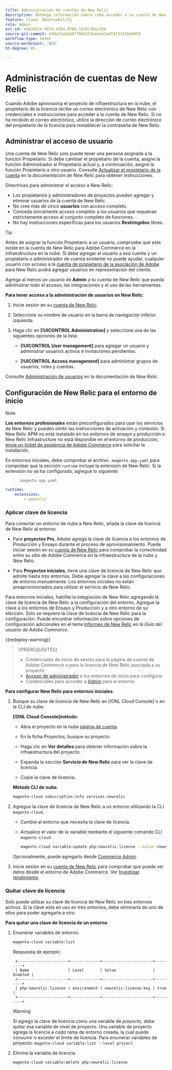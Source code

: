```yaml
---
title: Administración de cuentas de New Relic
description: Obtenga información sobre cómo acceder a su cuenta de New Relic y administrar el acceso, las integraciones y el uso de las herramientas de su proyecto de Adobe Commerce en la nube.
feature: Cloud, Observability
role: Admin
exl-id: ee639e2e-4074-4384-8f68-152bc3bac93b
source-git-commit: b49a51aba56f79b5253eeacb1adf473f42bb8959
workflow-type: tm+mt
source-wordcount: '833'
ht-degree: 0%

---
```


# Administración de cuentas de New Relic

Cuando Adobe aprovisiona el proyecto de infraestructura en la nube, el propietario de la licencia recibe un correo electrónico de New Relic con credenciales e instrucciones para acceder a la cuenta de New Relic. Si no ha recibido el correo electrónico, utilice la dirección de correo electrónico del propietario de la licencia para restablecer la contraseña de New Relic.

## Administrar el acceso de usuario

Una cuenta de New Relic solo puede tener una persona asignada a la función Propietario. Si debe cambiar el propietario de la cuenta, asigne la función Administrador al Propietario actual y, a continuación, asigne la función Propietario a otro usuario. Consulte [Actualizar el propietario de la cuenta](https://docs.newrelic.com/docs/accounts/original-accounts-billing/original-users-roles/users-roles-original-user-model/) en la _documentación de New Relic_ para obtener instrucciones.

Directrices para administrar el acceso a New Relic:

- Los propietarios y administradores de proyectos pueden agregar y eliminar usuarios de la cuenta de New Relic.
- No cree más de cinco **usuarios** con acceso completo.
- Conceda únicamente acceso completo a los usuarios que requieran estrictamente acceso al conjunto completo de funciones.
- No hay instrucciones específicas para los usuarios **Restringidos** libres.

>[!TIP]
>
>Antes de asignar la función Propietario a un usuario, compruebe que este existe en la cuenta de New Relic para Adobe Commerce en la infraestructura en la nube. Si debe agregar el usuario a esa cuenta y un propietario o administrador de cuenta existente no puede ayudar, cualquier usuario con acceso a la [cuenta de propietario de la asociación de Adobe](https://account.newrelic.com/accounts/1311131/users) para New Relic podrá agregar usuarios en representación del cliente.

Agrega al menos un usuario de **Admin** a tu cuenta de New Relic que pueda administrar todo el acceso, las integraciones y el uso de las herramientas.

**Para tener acceso a la administración de usuarios en New Relic**:

1. Inicie sesión en su [cuenta de New Relic](https://login.newrelic.com/login).

1. Seleccione su nombre de usuario en la barra de navegación inferior izquierda.

1. Haga clic en **[!UICONTROL Administration]** y seleccione una de las siguientes opciones de la lista:

   - **[!UICONTROL User management]** para agregar un usuario y administrar usuarios activos e invitaciones pendientes.

   - **[!UICONTROL Access management]** para administrar grupos de usuarios, roles y cuentas.

Consulte [Administración de usuarios](https://docs.newrelic.com/docs/accounts/accounts-billing/new-relic-one-user-management/user-management-ui-and-tasks/) en la documentación de _New Relic_.

## Configuración de New Relic para el entorno de inicio

>[!NOTE]
>
>**Los entornos profesionales** están preconfigurados para usar los servicios de New Relic y pueden omitir las instrucciones de activación y conexión. Si New Relic APM no está instalado en los entornos de ensayo y producción o New Relic Infrastructure no está disponible en el entorno de producción, [envíe un ticket de asistencia de Adobe Commerce](https://experienceleague.adobe.com/docs/commerce-knowledge-base/kb/help-center-guide/magento-help-center-user-guide.html#submit-ticket) para solicitar la instalación.

En entornos iniciales, debe comprobar el archivo `.magento.app.yaml` para comprobar que la sección `runtime` incluye la extensión de New Relic. Si la extensión no se ha configurado, agregue lo siguiente:

> `.magento.app.yaml`

```yaml
runtime:
    extensions:
        - newrelic
```

### Aplicar clave de licencia

Para conectar un entorno de nube a New Relic, añada la clave de licencia de New Relic al entorno.

- Para **proyectos Pro**, Adobe agrega la clave de licencia a los entornos de Producción y Ensayo durante el proceso de aprovisionamiento. Puede iniciar sesión en su [cuenta de New Relic](https://login.newrelic.com/login) para comprobar la conectividad entre su sitio de Adobe Commerce en la infraestructura de la nube y New Relic.

- Para **Proyectos iniciales**, tiene una clave de licencia de New Relic que admite hasta _tres_ entornos. Debe agregar la clave a las configuraciones de entorno manualmente. Los entornos iniciales no están preaprovisionados para utilizar el servicio de New Relic.

Para entornos iniciales, habilite la integración de New Relic agregando la clave de licencia de New Relic a la configuración del entorno. Agregue la clave a los entornos de Ensayo y Producción y a otro entorno de su elección. Solo se requiere la clave de licencia de New Relic para la configuración. Puede encontrar información sobre opciones de configuración adicionales en el tema [Informes de New Relic](https://experienceleague.adobe.com/docs/commerce-admin/config/general/new-relic-reporting.html) en la _Guía del usuario de Adobe Commerce_.

{{redeploy-warning}}

>[!PREREQUISITES]
>
>- Credenciales de inicio de sesión para la página de cuenta de Adobe Commerce o para la licencia de New Relic asociada a su proyecto
>- [Acceso de administrador](../project/user-access.md) a los entornos de inicio para configurar
>- Credenciales para acceder a [Admin](https://experienceleague.adobe.com/docs/commerce-admin/systems/user-accounts/permissions.html) para el entorno

**Para configurar New Relic para entornos iniciales**:

1. Busque su clave de licencia de New Relic en [!DNL Cloud Console] o en la CLI de nube.

   **[!DNL Cloud Console]método**:

   - Abra el proyecto en la nube [página de cuenta](https://accounts.magento.cloud/user).

   - En la ficha _Proyectos_, busque su proyecto.

   - Haga clic en **Ver detalles** para obtener información sobre la infraestructura del proyecto.

   - Expanda la sección **Servicio de New Relic** para ver la clave de licencia.

   - Copie la clave de licencia.

   **Método CLI de nube**:

   ```bash
   magento-cloud subscription:info services.newrelic
   ```

1. Agregue la clave de licencia de New Relic a un entorno utilizando la CLI `magento-cloud`.

   - Cambie al entorno que necesita la clave de licencia.
   - Actualice el valor de la variable mediante el siguiente comando CLI `magento-cloud`:

     ```bash
     magento-cloud variable:update php:newrelic.license --value <newrelic-license-key>
     ```

   Opcionalmente, puede agregarlo desde [Commerce Admin](https://experienceleague.adobe.com/docs/commerce-admin/start/reporting/new-relic-reporting.html#step-3%3A-configure-your-store).

1. Inicie sesión en su [cuenta de New Relic](https://login.newrelic.com/login) para comprobar que puede ver datos desde el entorno de Adobe Commerce. Ver [Investigar rendimiento](investigate-performance.md).

### Quitar clave de licencia

Solo puede utilizar su clave de licencia de New Relic en tres entornos activos. Si la clave está en uso en tres entornos, debe eliminarla de uno de ellos para poder agregarla a otro.

**Para quitar una clave de licencia de un entorno**:

1. Enumerar variables de entorno.

   ```bash
   magento-cloud variable:list
   ```

   Respuesta de ejemplo:

   ```
    +----------------------+-------------+----------------------+---------+
    | Name                 | Level       | Value                | Enabled |
    +----------------------+-------------+----------------------+---------+
    | php:newrelic.license | environment | newrelic-license-key | true    |
    +----------------------+-------------+----------------------+---------+
   ```

   >[!WARNING]
   >
   >Si agregó la clave de licencia como una variable de _proyecto_, debe quitar esa variable de nivel de proyecto. Una variable de proyecto agrega la licencia a _cada_ rama de entorno creada, la cual puede consumir o exceder el límite de licencia. Para enumerar variables de proyecto: `magento-cloud variable:list --level project`

1. Elimine la variable de licencia.

   ```bash
   magento-cloud variable:delete php:newrelic.license
   ```
